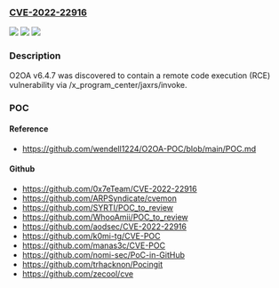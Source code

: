 ### [CVE-2022-22916](https://cve.mitre.org/cgi-bin/cvename.cgi?name=CVE-2022-22916)
![](https://img.shields.io/static/v1?label=Product&message=n%2Fa&color=blue)
![](https://img.shields.io/static/v1?label=Version&message=n%2Fa&color=blue)
![](https://img.shields.io/static/v1?label=Vulnerability&message=n%2Fa&color=brighgreen)

### Description

O2OA v6.4.7 was discovered to contain a remote code execution (RCE) vulnerability via /x_program_center/jaxrs/invoke.

### POC

#### Reference
- https://github.com/wendell1224/O2OA-POC/blob/main/POC.md

#### Github
- https://github.com/0x7eTeam/CVE-2022-22916
- https://github.com/ARPSyndicate/cvemon
- https://github.com/SYRTI/POC_to_review
- https://github.com/WhooAmii/POC_to_review
- https://github.com/aodsec/CVE-2022-22916
- https://github.com/k0mi-tg/CVE-POC
- https://github.com/manas3c/CVE-POC
- https://github.com/nomi-sec/PoC-in-GitHub
- https://github.com/trhacknon/Pocingit
- https://github.com/zecool/cve

